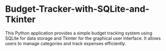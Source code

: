 # Budget-Tracker-with-SQLite-and-Tkinter
This Python application provides a simple budget tracking system using SQLite for data storage and Tkinter for the graphical user interface. It allows users to manage categories and track expenses efficiently.
